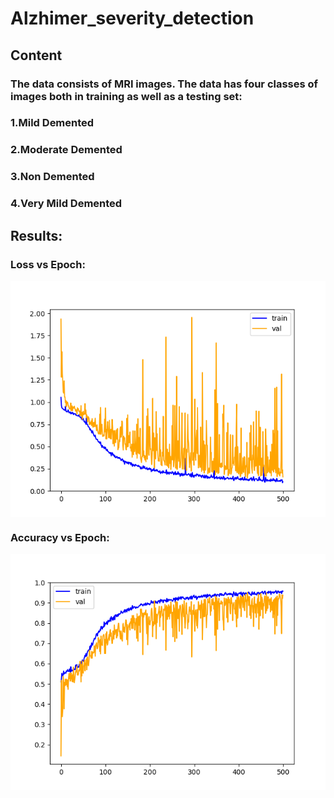 # Alzhimer_severity_detection
## Content
### The data consists of MRI images. The data has four classes of images both in training as well as a testing set:
### 1.Mild Demented
### 2.Moderate Demented
### 3.Non Demented
### 4.Very Mild Demented

## Results:
###   Loss vs Epoch:

<img align='center' src='Plots/loss/loss.png' width='600"'>

###   Accuracy vs Epoch:

<img align='center' src='Plots/accuracy/accuracy.png' width='600"'>


